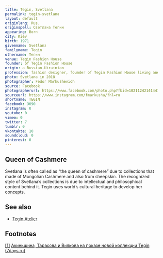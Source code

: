 ```yaml
---
title: Tegin, Svetlana
permalink: tegin-svetlana
layout: default
originlang: Rus.
originspell: Светлана Тегин
appearing: Born
city: Kiev
birth: 1971
givenname: Svetlana
familyname: Tegin
othername: Тегин
venue: Tegin Fashion House
founder: of Tegin Fashion House
origin: a Russian-Ukrainian
profession: fashion designer, founder of Tegin Fashion House living and working in Moscow
photo: Svetlana in 2018
photographer: Fedor Markushevich
source: Facebook
photographerurl: https://www.facebook.com/photo.php?fbid=10211242141441742&set=a.10200608439565841&type=3&theater
sourceurl: https://www.instagram.com/fmarkusha/?hl=ru
shortname: TEGIN
facebook: 3090
instagram: 0
youtube: 0
vimeo: 0
twitter: 7
tumblr: 0
vkontakte: 10
soundcloud: 0
pinterest: 0
---
```


## Queen of Cashmere

Svetlana is often called as “the queen of cashmere” due to collections that made of Mongolian Cashmere and also from sheepskin. The recognized style of Svetlana’s collections is due to intellectual and philosophical content behind it. Tegin uses world’s cultural heritage to develop her concepts.

## See also

+ [Tegin Atelier](tegin-atelier)

## Footnotes

[[1]](#a1) <span id="f1"></span> [Акиньшина, Тарасова и Вилкова на показе новой коллекции Tegin (7days.ru)](https://7days.ru/stars/chronic/akinshina-tarasova-i-vilkova-na-pokaze-novoy-kollektsii-tegin.htm#ixzz5XWji8QPs)
